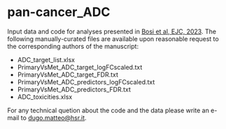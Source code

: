 # pan-cancer_ADC
Input data and code for analyses presented in [Bosi et al, EJC, 2023](https://www.sciencedirect.com/science/article/pii/S0959804923006810?via%3Dihub).
The following manually-curated files are available upon reasonable request to the corresponding authors of the manuscript:

  * ADC_target_list.xlsx
  * PrimaryVsMet_ADC_target_logFCscaled.txt
  * PrimaryVsMet_ADC_target_FDR.txt
  * PrimaryVsMet_ADC_predictors_logFCscaled.txt
  * PrimaryVsMet_ADC_predictors_FDR.txt
  * ADC_toxicities.xlsx

For any technical quetion about the code and the data please write an e-mail to dugo.matteo@hsr.it.
